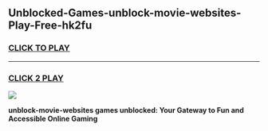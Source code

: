 
## Unblocked-Games-unblock-movie-websites-Play-Free-hk2fu
<h3>
<a href="https://premium76.site?title=unblock-movie-websites&ref=12A">CLICK TO PLAY</a></h3>
<hr>

<h3>
<a href="https://premium76.site?title=unblock-movie-websites&ref=12A">CLICK 2 PLAY</a>
  
</h3>

<a href="https://premium76.site?title=unblock-movie-websites&ref=12A"><img src="https://clearcache.store/games.png"></a>


**unblock-movie-websites games unblocked: Your Gateway to Fun and Accessible Online Gaming**
